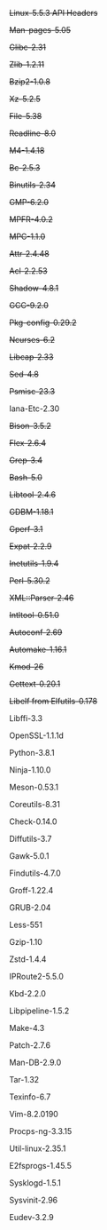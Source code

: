~~Linux-5.5.3 API Headers~~

~~Man-pages-5.05~~

~~Glibc-2.31~~

~~Zlib-1.2.11~~

~~Bzip2-1.0.8~~

~~Xz-5.2.5~~

~~File-5.38~~

~~Readline-8.0~~

~~M4-1.4.18~~

~~Bc-2.5.3~~

~~Binutils-2.34~~

~~GMP-6.2.0~~

~~MPFR-4.0.2~~

~~MPC-1.1.0~~

~~Attr-2.4.48~~

~~Acl-2.2.53~~

~~Shadow-4.8.1~~

~~GCC-9.2.0~~

~~Pkg-config-0.29.2~~

~~Ncurses-6.2~~

~~Libcap-2.33~~

~~Sed-4.8~~

~~Psmisc-23.3~~

Iana-Etc-2.30

~~Bison-3.5.2~~

~~Flex-2.6.4~~

~~Grep-3.4~~

~~Bash-5.0~~

~~Libtool-2.4.6~~

~~GDBM-1.18.1~~

~~Gperf-3.1~~

~~Expat-2.2.9~~

~~Inetutils-1.9.4~~

~~Perl-5.30.2~~

~~XML::Parser-2.46~~

~~Intltool-0.51.0~~

~~Autoconf-2.69~~

~~Automake-1.16.1~~

~~Kmod-26~~

~~Gettext-0.20.1~~

~~Libelf from Elfutils-0.178~~

Libffi-3.3

OpenSSL-1.1.1d

Python-3.8.1

Ninja-1.10.0

Meson-0.53.1

Coreutils-8.31

Check-0.14.0

Diffutils-3.7

Gawk-5.0.1

Findutils-4.7.0

Groff-1.22.4

GRUB-2.04

Less-551

Gzip-1.10

Zstd-1.4.4

IPRoute2-5.5.0

Kbd-2.2.0

Libpipeline-1.5.2

Make-4.3

Patch-2.7.6

Man-DB-2.9.0

Tar-1.32

Texinfo-6.7

Vim-8.2.0190

Procps-ng-3.3.15

Util-linux-2.35.1

E2fsprogs-1.45.5

Sysklogd-1.5.1

Sysvinit-2.96

Eudev-3.2.9 
